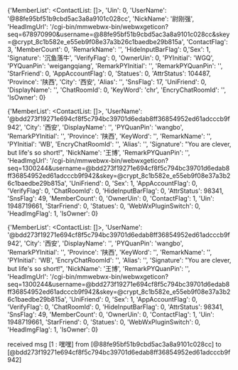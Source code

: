 {'MemberList': <ContactList: []>, 'Uin': 0, 'UserName': '@88fe95bf51b9cbd5ac3a8a9101c028cc', 'NickName': '尉刚强', 'HeadImgUrl': '/cgi-bin/mmwebwx-bin/webwxgeticon?seq=678970990&username=@88fe95bf51b9cbd5ac3a8a9101c028cc&skey=@crypt_8c1b582e_e55eb9f08e37a3b26c1baedbe29b815a', 'ContactFlag': 3, 'MemberCount': 0, 'RemarkName': '', 'HideInputBarFlag': 0,'Sex': 1, 'Signature': '沉鱼落牛', 'VerifyFlag': 0, 'OwnerUin': 0, 'PYInitial': 'WGQ', 'PYQuanPin': 'weigangqiang', 'RemarkPYInitial': '', 'RemarkPYQuanPin': '', 'StarFriend': 0, 'AppAccountFlag': 0, 'Statues': 0, 'AttrStatus': 104487, 'Province': '陕西', 'City': '西安', 'Alias': '', 'SnsFlag': 17, 'UniFriend': 0, 'DisplayName': '', 'ChatRoomId': 0, 'KeyWord': 'chr', 'EncryChatRoomId': '', 'IsOwner': 0}


{'MemberList': <ContactList: []>, 'UserName': '@bdd273f19271e694cf8f5c794bc39701d6edab8ff36854952ed61adcccb9f942', 'City': '西安', 'DisplayName': '', 'PYQuanPin': 'wangbo', 'RemarkPYInitial': '', 'Province': '陕西', 'KeyWord': '', 'RemarkName': '', 'PYInitial': 'WB', 'EncryChatRoomId': '', 'Alias': '', 'Signature': "You are clever, but life's so short!", 'NickName': '王博', 'RemarkPYQuanPin': '', 'HeadImgUrl': '/cgi-bin/mmwebwx-bin/webwxgeticon?seq=1300244&username=@bdd273f19271e694cf8f5c794bc39701d6edab8ff36854952ed61adcccb9f942&skey=@crypt_8c1b582e_e55eb9f08e37a3b26c1baedbe29b815a', 'UniFriend': 0, 'Sex': 1, 'AppAccountFlag': 0, 'VerifyFlag': 0, 'ChatRoomId': 0, 'HideInputBarFlag': 0, 'AttrStatus': 98341, 'SnsFlag': 49, 'MemberCount': 0, 'OwnerUin': 0, 'ContactFlag': 1, 'Uin': 1948719661, 'StarFriend': 0, 'Statues': 0, 'WebWxPluginSwitch': 0, 'HeadImgFlag': 1, 'IsOwner': 0}


{'MemberList': <ContactList: []>, 'UserName': '@bdd273f19271e694cf8f5c794bc39701d6edab8ff36854952ed61adcccb9f942', 'City': '西安', 'DisplayName': '', 'PYQuanPin': 'wangbo', 'RemarkPYInitial': '', 'Province': '陕西', 'KeyWord': '', 'RemarkName': '', 'PYInitial': 'WB', 'EncryChatRoomId': '', 'Alias': '', 'Signature': "You are clever, but life's so short!", 'NickName': '王博', 'RemarkPYQuanPin': '', 'HeadImgUrl': '/cgi-bin/mmwebwx-bin/webwxgeticon?seq=1300244&username=@bdd273f19271e694cf8f5c794bc39701d6edab8ff36854952ed61adcccb9f942&skey=@crypt_8c1b582e_e55eb9f08e37a3b26c1baedbe29b815a', 'UniFriend': 0, 'Sex': 1, 'AppAccountFlag': 0, 'VerifyFlag': 0, 'ChatRoomId': 0, 'HideInputBarFlag': 0, 'AttrStatus': 98341, 'SnsFlag': 49, 'MemberCount': 0, 'OwnerUin': 0, 'ContactFlag': 1, 'Uin': 1948719661, 'StarFriend': 0, 'Statues': 0, 'WebWxPluginSwitch': 0, 'HeadImgFlag': 1, 'IsOwner': 0}


received msg [1 : 嘿嘿] from [@88fe95bf51b9cbd5ac3a8a9101c028cc] to [@bdd273f19271e694cf8f5c794bc39701d6edab8ff36854952ed61adcccb9f942]
